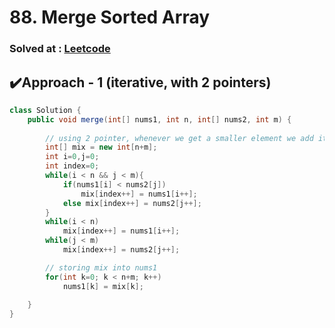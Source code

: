 # 88. Merge Sorted Array

### Solved at : [Leetcode](https://leetcode.com/problems/merge-sorted-array/description/?envType=study-plan-v2&envId=top-interview-150)

## ✔️Approach - 1 (iterative, with 2 pointers)
```java
class Solution {
    public void merge(int[] nums1, int n, int[] nums2, int m) {
        
        // using 2 pointer, whenever we get a smaller element we add it to 'mix'
        int[] mix = new int[n+m];
        int i=0,j=0;
        int index=0;
        while(i < n && j < m){
            if(nums1[i] < nums2[j])
                mix[index++] = nums1[i++];
            else mix[index++] = nums2[j++];
        }
        while(i < n) 
            mix[index++] = nums1[i++];
        while(j < m)
            mix[index++] = nums2[j++];

        // storing mix into nums1
        for(int k=0; k < n+m; k++)
            nums1[k] = mix[k];
        
    }
}
```
